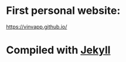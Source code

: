 # First personal website:

https://vinvapp.github.io/

# Compiled with [Jekyll](https://jekyllrb.com)

